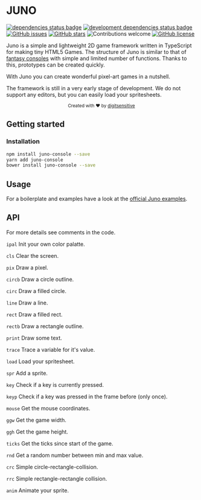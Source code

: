 # JUNO
[![dependencies status badge](https://david-dm.org/digitsensitive/juno/status.svg)](https://david-dm.org/digitsensitive/juno)
[![development dependencies status badge](https://david-dm.org/digitsensitive/juno/dev-status.svg)](https://david-dm.org/digitsensitive/juno/?type=dev)
[![GitHub issues](https://img.shields.io/github/issues/digitsensitive/juno.svg)](https://github.com/digitsensitive/juno/issues)
[![GitHub stars](https://img.shields.io/github/stars/digitsensitive/juno.svg)](https://github.com/digitsensitive/juno/stargazers)
![Contributions welcome](https://img.shields.io/badge/contributions-welcome-orange.svg)
[![GitHub license](https://img.shields.io/github/license/digitsensitive/juno.svg)](https://github.com/digitsensitive/juno)

Juno is a simple and lightweight 2D game framework written in TypeScript for
making tiny HTML5 Games. The structure of Juno is similar to that of
[fantasy consoles](https://github.com/paladin-t/fantasy) with simple and
limited number of functions. Thanks to this, prototypes can be created quickly.

With Juno you can create wonderful pixel-art games in a nutshell.

The framework is still in a very early stage of development. We do not support
any editors, but you can easily load your spritesheets.

<div align="center">
  <sub>Created with ❤︎ by <a href="https://github.com/digitsensitive">digitsensitive</a></sub>
</div>

## Getting started

### Installation

```sh
npm install juno-console --save
yarn add juno-console
bower install juno-console --save
```

## Usage

For a boilerplate and examples have a look at the
[official Juno examples](https://github.com/digitsensitive/juno-examples).

## API

For more details see comments in the code.

`ipal`
Init your own color palatte.

`cls`
Clear the screen.

`pix`
Draw a pixel.

`circb`
Draw a circle outline.

`circ`
Draw a filled circle.

`line`
Draw a line.

`rect`
Draw a filled rect.

`rectb`
Draw a rectangle outline.

`print`
Draw some text.

`trace`
Trace a variable for it's value.

`load`
Load your spritesheet.

`spr`
Add a sprite.

`key`
Check if a key is currently pressed.

`keyp`
Check if a key was pressed in the frame before (only once).

`mouse`
Get the mouse coordinates.

`ggw`
Get the game width.

`ggh`
Get the game height.

`ticks`
Get the ticks since start of the game.

`rnd`
Get a random number between min and max value.

`crc`
Simple circle-rectangle-collision.

`rrc`
Simple rectangle-rectangle collision.

`anim`
Animate your sprite.
